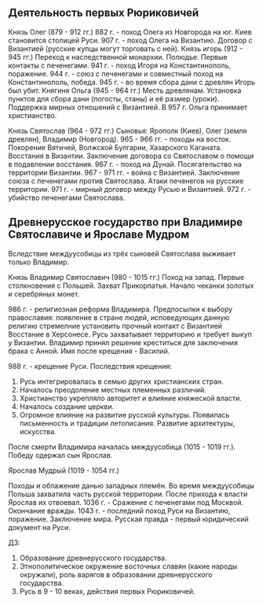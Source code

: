 ## Деятельность первых Рюриковичей

Князь Олег (879 - 912 гг.) 
 882 г. - поход Олега из Новгорода на юг. Киев становится столицей Руси.
 907 г. - поход Олега на Византию. Договор с Византией (русские купцы могут торговать с ней).
Князь игорь (912 - 945 гг.) 
 Переход к наследственной монархии. Полюдье. Первые контакты с печенегами. 
 941 г. - поход Игоря на Константинополь, поражение.
 944 г. - союз с печенегами и совместный поход на Константинополь, победа. 
 945 г. - во время сбора дани с древлян Игорь был убит.
Княгиня Ольга (945 - 964 гг.) 
 Месть древлянам.
 Установка пунктов для сбора дани (погосты, станы) и её размер (уроки). 
 Поддержка мирных отношений с Византией. В 957 г. Ольга принимает христианство.

Князь Святослав (964 - 972 гг.)
 Сыновья: Ярополк (Киев), Олег (земля древлян), Владимир (Новгород).
 965 - 966 гг. - походы на восток. Покорение Вятичей, Волжской Булгарии, Хазарского Каганата. 
 Восстания в Византии. Заключение договора со Святославом о помощи в подавлении восстания.
 967 г. - поход на Дунай. Посягательство на территории Византии.
 967 - 971 гг. - война с Византией. Заключение союза с печенегами против Святослава. Атаки печенегов на русские территории.
 971 г. - мирный договор между Русью и Византией. 
 972 г. - убийство печенегами Святослава.

## Древнерусское государство при Владимире Святославиче и Ярославе Мудром 

Вследствие междуусобицы из трёх сыновей Святослава выживает только Владимир.

Князь Владимир Святославич (980 - 1015 гг.)
 Поход на запад.
 Первые столкновения с Польшей. Захват Прикорпатья. 
 Начало чеканки золотых и серебряных монет. 
 
 986 г. - религиозная реформа Владимира. 
 Предпосылки к выбору православия:
  появление в стране людей, исповедующих данную религию
  стремелние установить прочный контакт с Византией
  Восстание в Херсонесе. Русь захватывает территорию и требует выкуп у Византии. Владимир принял решение креститься для заключения брака с Анной. Имя после крещения - Василий.

 988 г. - крещение Руси. 
 Последствия крещения:
  1. Русь интегрировалась в семью других христианских стран.   
  2. Началось преодоление местных племенных различий.
  3. Христианство укрепляло авторитет и влияние княжеской власти. 
  4. Началось создание церкви. 
  5. Огромное влияние на развитие русской культуры.
 Появилась письменность и традиции летописания. Развитие архитектуры, искусства. 

 После смерти Владимира началась междуусобица (1015 - 1019 гг.). Победу одержал сын Ярослав. 

Ярослав Мудрый (1019 - 1054 гг.) 

 Походы и облажение данью западных племён. 
 Во время междуусобицы Польша захватила часть русской территории. После прихода к власти Ярослав их отвоевал.
 1036 г. - Сражение с печенегами под Москвой. Окончание вражды. 
 1043 г. - последний поход Руси на Византию, поражение. Заключение мира.
 Русская правда - первый юридический документ на Руси. 

ДЗ:
1. Образование древнерусского государства. 
2. Этнополитическое окружение восточных славян (какие народы окружали), роль варягов в образовании древнерусского государства. 
3. Русь в 9 - 10 веках, действия первых Рюриковичей. 